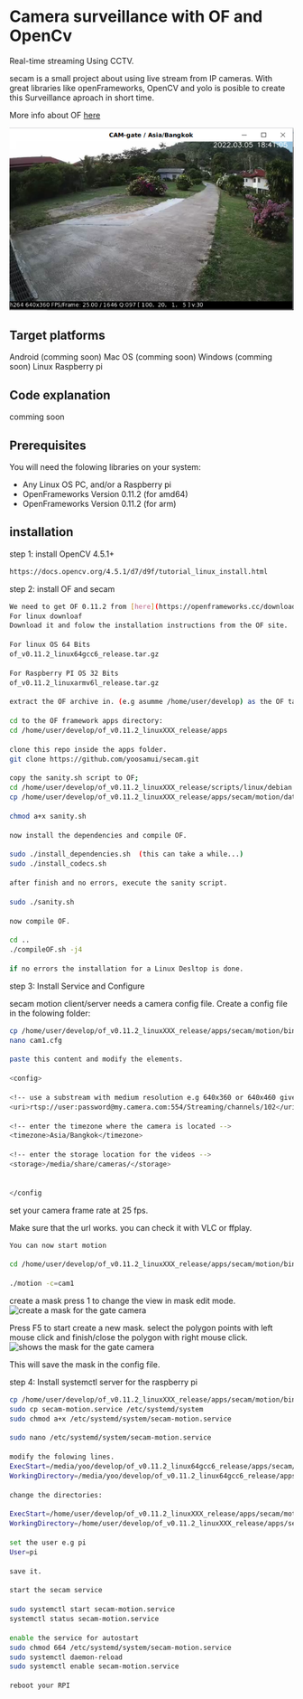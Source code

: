 # Camera surveillance with OF and OpenCv

Real-time streaming Using CCTV.

secam is a small project about using live stream from IP cameras. 
With great libraries like openFrameworks, OpenCV and yolo is posible to create this Surveillance aproach in short time.

More info about OF [here](https://openframeworks.cc/)

![live stream from gate camera](https://github.com/yoosamui/secam/blob/main/motion/bin/data/images/gate.png)

## Target platforms
Android   (comming soon)
Mac OS    (comming soon)
Windows   (comming soon)
Linux
Raspberry pi

## Code explanation
comming soon


## Prerequisites

You will need the folowing libraries on your system:

- Any Linux OS PC, and/or a Raspberry pi 
- OpenFrameworks Version 0.11.2 (for amd64)
- OpenFrameworks Version 0.11.2 (for arm)

## installation
step 1:
install OpenCV 4.5.1+

```bash
https://docs.opencv.org/4.5.1/d7/d9f/tutorial_linux_install.html
```

step 2:
install OF and secam

```bash
We need to get OF 0.11.2 from [here](https://openframeworks.cc/download/)
For linux downloaf
Download it and folow the installation instructions from the OF site.

For linux OS 64 Bits
of_v0.11.2_linux64gcc6_release.tar.gz

For Raspberry PI OS 32 Bits
of_v0.11.2_linuxarmv6l_release.tar.gz

extract the OF archive in. (e.g asumme /home/user/develop) as the OF target directory.

cd to the OF framework apps directory:
cd /home/user/develop/of_v0.11.2_linuxXXX_release/apps

clone this repo inside the apps folder.
git clone https://github.com/yoosamui/secam.git

copy the sanity.sh script to OF;
cd /home/user/develop/of_v0.11.2_linuxXXX_release/scripts/linux/debian
cp /home/user/develop/of_v0.11.2_linuxXXX_release/apps/secam/motion/data/sanity.sh .

chmod a+x sanity.sh

now install the dependencies and compile OF.

sudo ./install_dependencies.sh  (this can take a while...)
sudo ./install_codecs.sh

after finish and no errors, execute the sanity script.

sudo ./sanity.sh

now compile OF.

cd ..
./compileOF.sh -j4

if no errors the installation for a Linux Desltop is done.

```
step 3:
Install Service and Configure

secam motion client/server needs a camera config file.
Create a config file in the folowing folder:

```bash
cp /home/user/develop/of_v0.11.2_linuxXXX_release/apps/secam/motion/bin/data
nano cam1.cfg

paste this content and modify the elements.

<config>

<!-- use a substream with medium resolution e.g 640x360 or 640x460 gives you accurate videos at 25 fps and medium CPU usage -->
<uri>rtsp://user:password@my.camera.com:554/Streaming/channels/102</uri>

<!-- enter the timezone where the camera is located -->
<timezone>Asia/Bangkok</timezone>

<!-- enter the storage location for the videos -->
<storage>/media/share/cameras/</storage>


</config
```
set your camera frame rate at 25 fps.

Make sure that the url works. you can check it with VLC or ffplay.

```bash
You can now start motion

cd /home/user/develop/of_v0.11.2_linuxXXX_release/apps/secam/motion/bin/

./motion -c=cam1

```

create a mask
press 1 to change the view in mask edit mode.
![create a mask for the gate camera](github.com/yoosamui/secam/blob/main/motion/bin/data/images/gate_mask_1.png)

Press F5 to start create a new mask.
select the polygon points with left mouse click and finish/close the polygon with right mouse click.
![shows the mask for the gate camera](github.com/yoosamui/secam/blob/main/motion/bin/data/images/gate_mask_2.png)

This will save the mask in the config file.


step 4:
Install systemctl server for the raspberry pi

```bash
cp /home/user/develop/of_v0.11.2_linuxXXX_release/apps/secam/motion/bin/data/server
sudo cp secam-motion.service /etc/systemd/system
sudo chmod a+x /etc/systemd/system/secam-motion.service

sudo nano /etc/systemd/system/secam-motion.service

modify the folowing lines.
ExecStart=/media/yoo/develop/of_v0.11.2_linux64gcc6_release/apps/secam/motion/bin/motion -c=gate -m=1
WorkingDirectory=/media/yoo/develop/of_v0.11.2_linux64gcc6_release/apps/secam/motion/bin

change the directories:

ExecStart=/home/user/develop/of_v0.11.2_linuxXXX_release/apps/secam/motion/bin/motion -c=cam1 -m=1
WorkingDirectory=/home/user/develop/of_v0.11.2_linuxXXX_release/apps/secam/motion/bin

set the user e.g pi
User=pi

save it.

start the secam service

sudo systemctl start secam-motion.service
systemctl status secam-motion.service

enable the service for autostart
sudo chmod 664 /etc/systemd/system/secam-motion.service
sudo systemctl daemon-reload
sudo systemctl enable secam-motion.service 

reboot your RPI









```
